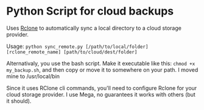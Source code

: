 # Python Script for cloud backups
Uses [Rclone](https://rclone.org/) to automatically sync a local directory to a cloud storage provider. 

Usage: `python sync_remote.py [/path/to/local/folder] [rclone_remote_name] [path/to/cloud/dest/folder]`

Alternativaly, you use the bash script. Make it executable like this: `chmod +x my_backup.sh`, and then copy or move it to somewhere on your path. I moved mine to /usr/local/bin

Since it uses RClone cli commands, you'll need to configure Rclone for your cloud storage provider. I use Mega, no guarantees it works with others (but it should).